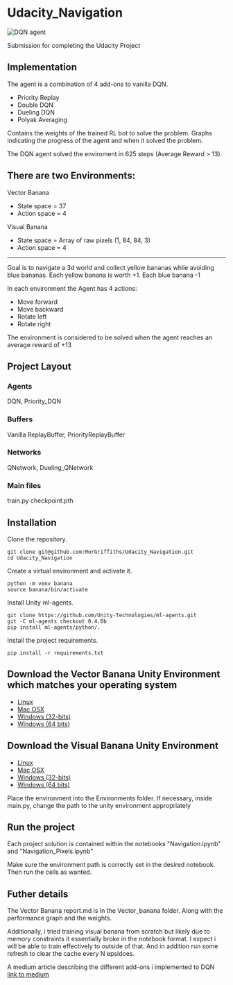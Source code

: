 # Udacity_Navigation

![DQN agent](assets/show_result.gif)

Submission for completing the Udacity Project

## Implementation

The agent is a combination of 4 add-ons to vanilla DQN.

- Priority Replay
- Double DQN
- Dueling DQN
- Polyak Averaging

Contains the weights of the trained RL bot to solve the problem.
Graphs indicating the progress of the agent and when it solved the problem.

The DQN agent solved the enviroment in 625 steps (Average Reward > 13).

## There are two Environments:

Vector Banana

- State space = 37
- Action space = 4

Visual Banana

- State space = Array of raw pixels (1, 84, 84, 3)
- Action space = 4

---

Goal is to navigate a 3d world and collect yellow bananas whlie avoiding blue bananas.
Each yellow banana is worth +1. Each blue banana -1

In each environment the Agent has 4 actions:

- Move forward
- Move backward
- Rotate left
- Rotate right

The environment is considered to be solved when the agent reaches an average reward of +13

## Project Layout

### Agents

DQN, Priority_DQN

### Buffers

Vanilla ReplayBuffer, PriorityReplayBuffer

### Networks

QNetwork, Dueling_QNetwork

### Main files

train.py
checkpoint.pth

## Installation

Clone the repository.

```
git clone git@github.com:MorGriffiths/Udacity_Navigation.git
cd Udacity_Navigation
```

Create a virtual environment and activate it.

```
python -m venv banana
source banana/bin/activate
```

Install Unity ml-agents.

```
git clone https://github.com/Unity-Technologies/ml-agents.git
git -C ml-agents checkout 0.4.0b
pip install ml-agents/python/.
```

Install the project requirements.

```
pip install -r requirements.txt
```

## Download the Vector Banana Unity Environment which matches your operating system

- [Linux](https://s3-us-west-1.amazonaws.com/udacity-drlnd/P1/Banana/Banana_Linux.zip)
- [Mac OSX](https://s3-us-west-1.amazonaws.com/udacity-drlnd/P1/Banana/Banana.app.zip)
- [Windows (32-bits)](https://s3-us-west-1.amazonaws.com/udacity-drlnd/P1/Banana/Banana_Windows_x86.zip)
- [Windows (64 bits)](https://s3-us-west-1.amazonaws.com/udacity-drlnd/P1/Banana/Banana_Windows_x86_64.zip)

## Download the Visual Banana Unity Environment

- [Linux](https://s3-us-west-1.amazonaws.com/udacity-drlnd/P1/Banana/VisualBanana_Linux.zip)
- [Mac OSX](https://s3-us-west-1.amazonaws.com/udacity-drlnd/P1/Banana/VisualBanana.app.zip)
- [Windows (32-bits)](https://s3-us-west-1.amazonaws.com/udacity-drlnd/P1/Banana/VisualBanana_Windows_x86.zip)
- [Windows (64 bits)](https://s3-us-west-1.amazonaws.com/udacity-drlnd/P1/Banana/VisualBanana_Windows_x86_64.zip)

Place the environment into the Environments folder.
If necessary, inside main.py, change the path to the unity environment appropriately

## Run the project

Each project solution is contained within the notebooks "Navigation.ipynb" and "Navigation_Pixels.ipynb"

Make sure the environment path is correctly set in the desired notebook. Then run the cells as wanted.

## Futher details

The Vector Banana report.md is in the Vector_banana folder. Along with the performance graph and the weights.

Additionally, i tried training visual banana from scratch but likely due to memory constraints it essentially broke in the notebook format. I expect i will be able to train effectively to outside of that. And in addition run some refresh to clear the cache every N epsidoes.

A medium article describing the different add-ons i implemented to DQN
[link to medium](http://google.com)
